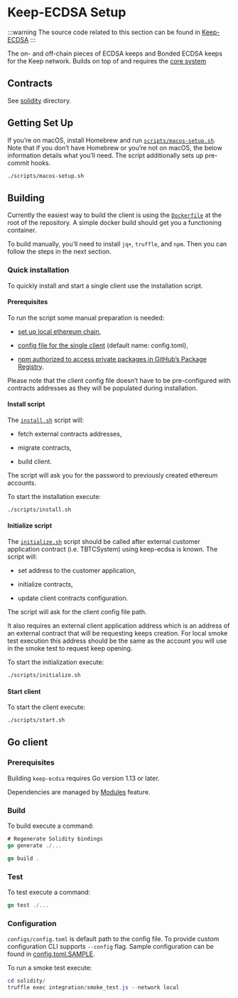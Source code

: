 
# Keep-ECDSA Setup

:::warning
The source code related to this section can be found in [Keep-ECDSA](https://github.com/keep-network/keep-ecdsa)
:::

The on- and off-chain pieces of ECDSA keeps and Bonded ECDSA keeps for the Keep network. Builds on top of and requires the [core system](https://github.com/keep-network/keep-core/)

## Contracts

See [solidity](https://github.com/keep-network/keep-ecdsa/blob/master/solidity) directory.

## Getting Set Up

If you’re on macOS, install Homebrew and run [`scripts/macos-setup.sh`](https://github.com/keep-network/keep-ecdsa/blob/master/scripts/macos-setup.sh). Note that if you don’t have Homebrew or you’re not on macOS, the below information details what you’ll need. The script additionally sets up pre-commit hooks.

```bash
./scripts/macos-setup.sh
```
## Building

Currently the easiest way to build the client is using the [`Dockerfile`](https://github.com/keep-network/keep-ecdsa/blob/master/Dockerfile) at the root of the repository. A simple docker build should get you a functioning container.

To build manually, you’ll need to install `jq+`, `truffle`, and `npm`. Then you can follow the steps in the next section.

### Quick installation

To quickly install and start a single client use the installation script.

#### Prerequisites

To run the script some manual preparation is needed:

* [set up local ethereum chain](/development/Keep-Core/local_keep_network.md),

* [config file for the single client](/development/keep-ecdsa.md#configuration) (default name: config.toml),

* [npm authorized to access private packages in GitHub’s Package Registry](https://github.com/keep-network/keep-ecdsa/blob/master/solidity/README.md#NPM-dependencies).

Please note that the client config file doesn’t have to be pre-configured with contracts addresses as they will be populated during installation.

#### Install script

The [`install.sh`](https://github.com/keep-network/keep-ecdsa/blob/master/scripts/install.sh) script will:

* fetch external contracts addresses,

* migrate contracts,

* build client.

The script will ask you for the password to previously created ethereum accounts.

To start the installation execute:

```bash
./scripts/install.sh
```

#### Initialize script

The [`initialize.sh`](https://github.com/keep-network/keep-ecdsa/blob/master/scripts/initialize.sh) script should be called after external customer application contract (i.e. TBTCSystem) using keep-ecdsa is known. The script will:

* set address to the customer application,

* initialize contracts,

* update client contracts configuration.

The script will ask for the client config file path.

It also requires an external client application address which is an address of an external contract that will be requesting keeps creation. For local smoke test execution this address should be the same as the account you will use in the smoke test to request keep opening.

To start the initialization execute:

```bash
./scripts/initialize.sh
```

#### Start client

To start the client execute:

```bash
./scripts/start.sh
```

## Go client

### Prerequisites

Building `keep-ecdsa` requires Go version 1.13 or later.

Dependencies are managed by [Modules](https://github.com/golang/go/wiki/Modules) feature.

### Build

To build execute a command:

```go
# Regenerate Solidity bindings
go generate ./...

go build .
```

### Test

To test execute a command:

```go
go test ./...
```

### Configuration

`configs/config.toml` is default path to the config file. To provide custom configuration CLI supports `--config` flag. Sample configuration can be found in [config.toml.SAMPLE](https://github.com/keep-network/keep-ecdsa/blob/master/configs/config.toml.SAMPLE).

To run a smoke test execute:

```powershell
cd solidity/
truffle exec integration/smoke_test.js --network local
```